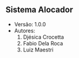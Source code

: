 Sistema Alocador
----------------

 - Versão:
	1.0.0
 - Autores:
	1. Djésica Crocetta
	2. Fabio Dela Roca
	3. Luiz Maestri
